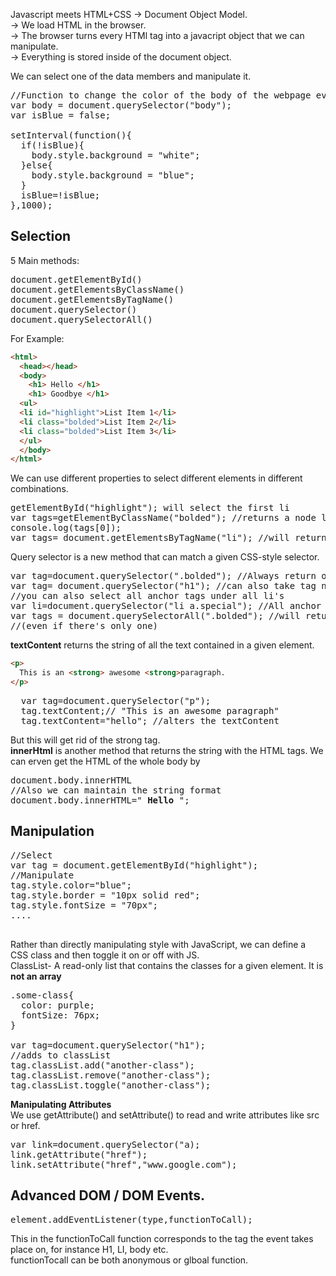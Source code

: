 Javascript meets HTML+CSS -> Document Object Model.  
-> We load HTML in the browser.  
-> The browser turns every HTMl tag into a javacript object that we can manipulate.  
-> Everything is stored inside of the document object.  

We can select one of the data members and manipulate it. 
<pre>
//Function to change the color of the body of the webpage every 1 second.
var body = document.querySelector("body");
var isBlue = false;

setInterval(function(){
  if(!isBlue){
    body.style.background = "white";
  }else{
    body.style.background = "blue";
  }
  isBlue=!isBlue;
},1000);
</pre>

## Selection
5 Main methods:
<pre>
document.getElementById()
document.getElementsByClassName()
document.getElementsByTagName()
document.querySelector()
document.querySelectorAll()
</pre>

For Example: 
```html
<html>
  <head></head>
  <body>
    <h1> Hello </h1>
    <h1> Goodbye </h1>
  <ul>
  <li id="highlight">List Item 1</li>
  <li class="bolded">List Item 2</li>
  <li class="bolded">List Item 3</li>
  </ul>
  </body>
</html>
```
We can use different properties to select different elements in different combinations.
<pre>
getElementById("highlight"); will select the first li
var tags=getElementByClassName("bolded"); //returns a node list and not an array.
console.log(tags[0]);
var tags= document.getElementsByTagName("li"); //will return the list of all 3 LI's
</pre>

Query selector is a new method that can match a given CSS-style selector.
<pre>
var tag=document.querySelector(".bolded"); //Always return one element (the first one)
var tag= document.querySelector("h1"); //can also take tag names/ID but returns the first one. 
//you can also select all anchor tags under all li's
var li=document.querySelector("li a.special"); //All anchor tags have class special.
var tags = document.querySelectorAll(".bolded"); //will return all the elements that matches the description 
//(even if there's only one)
</pre>

**textContent** returns the string of all the text contained in a given element.
``` html
<p>
  This is an <strong> awesome <strong>paragraph.
</p>
```
<pre>
  var tag=document.querySelector("p");
  tag.textContent;// "This is an awesome paragraph"
  tag.textContent="hello"; //alters the textContent
</pre>

But this will get rid of the strong tag.  
**innerHtml** is another method that returns the string with the HTML tags. We can erven get the HTML of the whole body by 
<pre>
document.body.innerHTML
//Also we can maintain the string format
document.body.innerHTML="<strong> Hello </strong>"; 
</pre>
  
## Manipulation
<pre>
//Select
var tag = document.getElementById("highlight");
//Manipulate
tag.style.color="blue";
tag.style.border = "10px solid red";
tag.style.fontSize = "70px";
....

</pre>

Rather than directly manipulating style with JavaScript, we can define a CSS class and then toggle it on or off with JS.  
ClassList- A read-only list that contains the classes for a given element. It is **not an array**
<pre>
.some-class{
  color: purple;
  fontSize: 76px;
}

var tag=document.querySelector("h1");
//adds to classList
tag.classList.add("another-class");
tag.classList.remove("another-class");
tag.classList.toggle("another-class");
</pre>

**Manipulating Attributes**   
We use getAttribute() and setAttribute() to read and write attributes like src or href.  
<pre>
var link=document.querySelector("a);
link.getAttribute("href");
link.setAttribute("href","www.google.com");
</pre>

## Advanced DOM / DOM Events.
<pre>
element.addEventListener(type,functionToCall);
</pre>
This in the functionToCall function corresponds to the tag the event takes place on, for instance H1, LI, body etc.  
functionTocall can be both anonymous or glboal function.  
